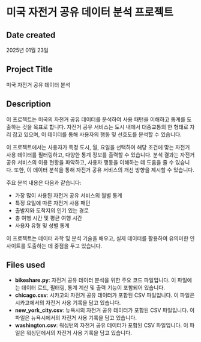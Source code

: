 # 미국 자전거 공유 데이터 분석 프로젝트

## Date created
2025년 01월 23일

## Project Title
미국 자전거 공유 데이터 분석

## Description
이 프로젝트는 미국의 자전거 공유 데이터를 분석하여 사용 패턴을 이해하고 통계를 도출하는 것을 목표로 합니다. 자전거 공유 서비스는 도시 내에서 대중교통의 한 형태로 자리 잡고 있으며, 이 데이터를 통해 사용자의 행동 및 선호도를 분석할 수 있습니다.

이 프로젝트에서는 사용자가 특정 도시, 월, 요일을 선택하여 해당 조건에 맞는 자전거 사용 데이터를 필터링하고, 다양한 통계 정보를 출력할 수 있습니다. 
분석 결과는 자전거 공유 서비스의 이용 현황을 파악하고, 사용자 행동을 이해하는 데 도움을 줄 수 있습니다. 또한, 이 데이터 분석을 통해 자전거 공유 서비스의 개선 방향을 제시할 수 있습니다.

주요 분석 내용은 다음과 같습니다:
- 가장 많이 사용된 자전거 공유 서비스의 월별 통계
- 특정 요일에 따른 자전거 사용 패턴
- 출발지와 도착지의 인기 있는 경로
- 총 여행 시간 및 평균 여행 시간
- 사용자 유형 및 성별 통계

이 프로젝트는 데이터 과학 및 분석 기술을 배우고, 실제 데이터를 활용하여 유의미한 인사이트를 도출하는 데 중점을 두고 있습니다.

## Files used
- **bikeshare.py**: 자전거 공유 데이터 분석을 위한 주요 코드 파일입니다. 
이 파일에는 데이터 로드, 필터링, 통계 계산 및 출력 기능이 포함되어 있습니다.
- **chicago.csv**: 시카고의 자전거 공유 데이터가 포함된 CSV 파일입니다. 
이 파일은 시카고에서의 자전거 사용 기록을 담고 있습니다.
- **new_york_city.csv**: 뉴욕시의 자전거 공유 데이터가 포함된 CSV 파일입니다. 
이 파일은 뉴욕시에서의 자전거 사용 기록을 담고 있습니다.
- **washington.csv**: 워싱턴의 자전거 공유 데이터가 포함된 CSV 파일입니다. 
이 파일은 워싱턴에서의 자전거 사용 기록을 담고 있습니다.
